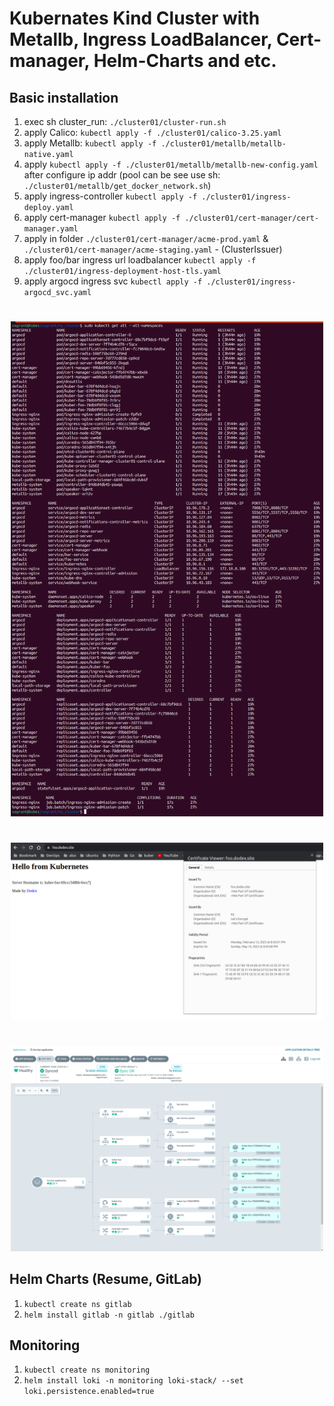 # Kubernates Kind Cluster with Metallb, Ingress LoadBalancer, Cert-manager, Helm-Charts and etc.
 

## Basic installation
1) exec sh cluster_run: `./cluster01/cluster-run.sh`
2) apply Calico: `kubectl apply -f ./cluster01/calico-3.25.yaml`
3) apply Metallb: `kubectl apply -f ./cluster01/metallb/metallb-native.yaml`
4) apply `kubectl apply -f ./cluster01/metallb/metallb-new-config.yaml` after configure ip addr (pool can be see use sh: `./cluster01/metallb/get_docker_network.sh`)
5) apply ingress-controller `kubectl apply -f ./cluster01/ingress-deploy.yaml`
6) apply cert-manager `kubectl apply -f ./cluster01/cert-manager/cert-manager.yaml` 
7) apply in folder `./cluster01/cert-manager/acme-prod.yaml` & `./cluster01/cert-manager/acme-staging.yaml` - (ClusterIssuer)
8) apply foo/bar ingress url loadbalancer `kubectl apply -f ./cluster01/ingress-deployment-host-tls.yaml`
9) apply argocd ingress svc `kubectl apply -f ./cluster01/ingress-argocd_svc.yaml`

#

<p align="center"> 
<a href="https://raw.githubusercontent.com/Dodexq/kuber-cluster01/main/screenshots/cluster01.png" rel="some text"><img src="https://raw.githubusercontent.com/Dodexq/kuber-cluster01/main/screenshots/cluster01.png" alt="" width="500" /></a>
</p>

#

<p align="center"> 
<a href="https://raw.githubusercontent.com/Dodexq/kuber-cluster01/main/screenshots/host_foo.png" rel="some text"><img src="https://raw.githubusercontent.com/Dodexq/kuber-cluster01/main/screenshots/host_foo.png" alt="" width="500" /></a>
</p>

#

<p align="center"> 
<a href="https://raw.githubusercontent.com/Dodexq/kuber-cluster01/main/screenshots/argocd_screen01.png" rel="some text"><img src="https://raw.githubusercontent.com/Dodexq/kuber-cluster01/main/screenshots/argocd_screen01.png" alt="" width="500" /></a>
</p>

## Helm Charts (Resume, GitLab)
1) `kubectl create ns gitlab `
2) `helm install gitlab -n gitlab ./gitlab`
## Monitoring
1) `kubectl create ns monitoring`
2) `helm install loki -n monitoring loki-stack/ --set loki.persistence.enabled=true`

